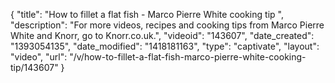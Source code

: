 {
    "title": "How to fillet a flat fish -  Marco Pierre White cooking tip ",
    "description": "For more videos, recipes and cooking tips from Marco Pierre White and Knorr, go to Knorr.co.uk.",
    "videoid": "143607",
    "date_created": "1393054135",
    "date_modified": "1418181163",
    "type": "captivate",
    "layout": "video",
    "url": "\/v\/how-to-fillet-a-flat-fish-marco-pierre-white-cooking-tip\/143607"
}